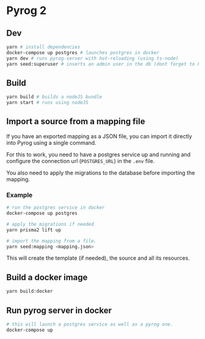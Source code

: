 # Pyrog 2

## Dev

```sh
yarn # install dependencies
docker-compose up postgres # launches postgres in docker
yarn dev # runs pyrog-server with hot-reloading (using ts-node)
yarn seed:superuser # inserts an admin user in the db (dont forget to have SUPERUSER_PASSWORD in your .env)
```

## Build

```sh
yarn build # builds a nodeJS bundle
yarn start # runs using nodeJS
```

## Import a source from a mapping file

If you have an exported mapping as a JSON file, you can import it directly into Pyrog using a single command.

For this to work, you need to have a postgres service up and running and configure the connection url (`POSTGRES_URL`) in the `.env` file.

You also need to apply the migrations to the database before importing the mapping.

### Example

```sh
# run the postgres service in docker
docker-compose up postgres

# apply the migrations if needed
yarn prisma2 lift up

# import the mapping from a file.
yarn seed:mapping <mapping.json>
```

This will create the template (if needed), the source and all its resources.

## Build a docker image

```sh
yarn build:docker
```

## Run pyrog server in docker

```sh
# this will launch a postgres service as well as a pyrog one.
docker-compose up
```
